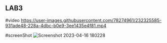 ## LAB3

#video
https://user-images.githubusercontent.com/78274961/232325585-931ade48-228a-4dbc-b0e9-3ee1435e4f81.mp4

#screenShot
![Screenshot 2023-04-16 180228](https://user-images.githubusercontent.com/78274961/232325603-41e0075a-83b2-4953-863b-f5b6925fbeaa.png)
